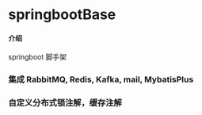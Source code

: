 # springbootBase

#### 介绍
springboot 脚手架

### 集成 RabbitMQ, Redis, Kafka, mail, MybatisPlus

### 自定义分布式锁注解，缓存注解
